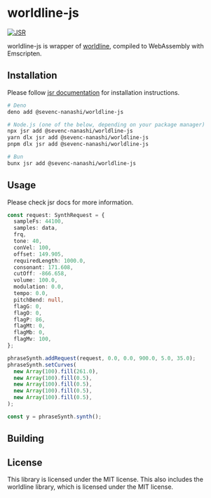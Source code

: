 # worldline-js

[![JSR](https://jsr.io/badges/@sevenc-nanashi/worldline-js)](https://jsr.io/@sevenc-nanashi/worldline-js)

worldline-js is wrapper of
[worldline](https://github.com/stakira/OpenUtau/tree/master/cpp), compiled to
WebAssembly with Emscripten.

## Installation

Please follow [jsr documentation](https://jsr.io/docs/using-packages) for
installation instructions.

```bash
# Deno
deno add @sevenc-nanashi/worldline-js

# Node.js (one of the below, depending on your package manager)
npx jsr add @sevenc-nanashi/worldline-js
yarn dlx jsr add @sevenc-nanashi/worldline-js
pnpm dlx jsr add @sevenc-nanashi/worldline-js

# Bun
bunx jsr add @sevenc-nanashi/worldline-js
```

## Usage

Please check jsr docs for more information.

```ts
const request: SynthRequest = {
  sampleFs: 44100,
  samples: data,
  frq,
  tone: 40,
  conVel: 100,
  offset: 149.905,
  requiredLength: 1000.0,
  consonant: 171.608,
  cutOff: -866.658,
  volume: 100.0,
  modulation: 0.0,
  tempo: 0.0,
  pitchBend: null,
  flagG: 0,
  flagO: 0,
  flagP: 86,
  flagMt: 0,
  flagMb: 0,
  flagMv: 100,
};

phraseSynth.addRequest(request, 0.0, 0.0, 900.0, 5.0, 35.0);
phraseSynth.setCurves(
  new Array(100).fill(261.0),
  new Array(100).fill(0.5),
  new Array(100).fill(0.5),
  new Array(100).fill(0.5),
  new Array(100).fill(0.5),
);

const y = phraseSynth.synth();
```

## Building

## License

This library is licensed under the MIT license. This also includes the worldline
library, which is licensed under the MIT license.
